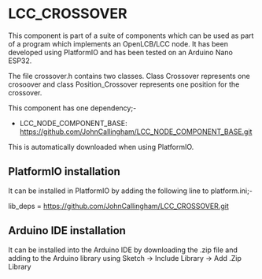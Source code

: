 # LCC_CROSSOVER

This component is part of a suite of components which can be used as part of a program which implements an OpenLCB/LCC node. It has been developed using PlatformIO and has been tested on an Arduino Nano ESP32.

The file crossover.h contains two classes. Class Crossover represents one crosoover and class Position_Crossover represents one position for the crossover.

This component has one dependency;-
- LCC_NODE_COMPONENT_BASE: https://github.com/JohnCallingham/LCC_NODE_COMPONENT_BASE.git

This is automatically downloaded when using PlatformIO.


## PlatformIO installation

It can be installed in PlatformIO by adding the following line to platform.ini;-

lib_deps = https://github.com/JohnCallingham/LCC_CROSSOVER.git

## Arduino IDE installation

It can be installed into the Arduino IDE by downloading the .zip file and adding to the Arduino library using Sketch -> Include Library -> Add .Zip Library
